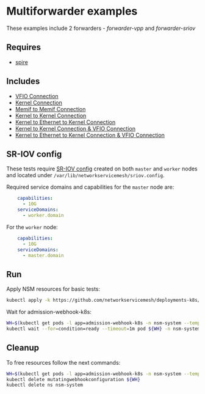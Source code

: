 # Multiforwarder examples
These examples include 2 forwarders - _forwarder-vpp_ and _forwarder-sriov_

## Requires

- [spire](../spire/single_cluster)

## Includes

- [VFIO Connection](../use-cases/Vfio2Noop)
- [Kernel Connection](../use-cases/SriovKernel2Noop)
- [Memif to Memif Connection](../use-cases/Memif2Memif)
- [Kernel to Kernel Connection](../use-cases/Kernel2Kernel)
- [Kernel to Ethernet to Kernel Connection](../use-cases/Kernel2Ethernet2Kernel)
- [Kernel to Kernel Connection & VFIO Connection](../use-cases/Kernel2Kernel_Vfio2Noop)
- [Kernel to Ethernet to Kernel Connection & VFIO Connection](../use-cases/Kernel2Ethernet2Kernel_Vfio2Noop)

## SR-IOV config

These tests require [SR-IOV config](../../doc/SRIOV_config.md) created on both `master` and `worker` nodes and located
under `/var/lib/networkservicemesh/sriov.config`.

Required service domains and capabilities for the `master` node are:
```yaml
    capabilities:
      - 10G
    serviceDomains:
      - worker.domain
```
For the `worker` node:
```yaml
    capabilities:
      - 10G
    serviceDomains:
      - master.domain
```

## Run

Apply NSM resources for basic tests:
```bash
kubectl apply -k https://github.com/networkservicemesh/deployments-k8s/examples/multiforwarder?ref=a71ff024c9ea44f57fbc717239e0ea2255334222
```

Wait for admission-webhook-k8s:

```bash
WH=$(kubectl get pods -l app=admission-webhook-k8s -n nsm-system --template '{{range .items}}{{.metadata.name}}{{"\n"}}{{end}}')
kubectl wait --for=condition=ready --timeout=1m pod ${WH} -n nsm-system
```

## Cleanup

To free resources follow the next commands:

```bash
WH=$(kubectl get pods -l app=admission-webhook-k8s -n nsm-system --template '{{range .items}}{{.metadata.name}}{{"\n"}}{{end}}')
kubectl delete mutatingwebhookconfiguration ${WH}
kubectl delete ns nsm-system
```
